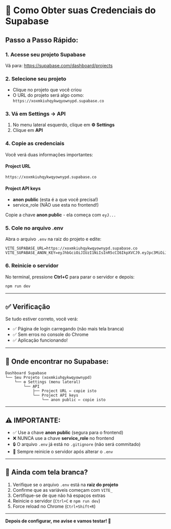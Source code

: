 # 🔑 Como Obter suas Credenciais do Supabase

## Passo a Passo Rápido:

### 1. Acesse seu projeto Supabase
Vá para: https://supabase.com/dashboard/projects

### 2. Selecione seu projeto
- Clique no projeto que você criou
- O URL do projeto será algo como: `https://xoxmkiuhqykwqyownypd.supabase.co`

### 3. Vá em Settings → API
1. No menu lateral esquerdo, clique em **⚙️ Settings**
2. Clique em **API**

### 4. Copie as credenciais

Você verá duas informações importantes:

#### Project URL
```
https://xoxmkiuhqykwqyownypd.supabase.co
```

#### Project API keys
- **anon** **public** (esta é a que você precisa!)
- service_role (NÃO use esta no frontend!)

Copie a chave **anon public** - ela começa com `eyJ...`

### 5. Cole no arquivo .env

Abra o arquivo `.env` na raiz do projeto e edite:

```env
VITE_SUPABASE_URL=https://xoxmkiuhqykwqyownypd.supabase.co
VITE_SUPABASE_ANON_KEY=eyJhbGciOiJIUzI1NiIsInR5cCI6IkpXVCJ9.eyJpc3MiOiJzdXBh...
```

### 6. Reinicie o servidor

No terminal, pressione **Ctrl+C** para parar o servidor e depois:

```bash
npm run dev
```

---

## ✅ Verificação

Se tudo estiver correto, você verá:
- ✅ Página de login carregando (não mais tela branca)
- ✅ Sem erros no console do Chrome
- ✅ Aplicação funcionando!

---

## 📸 Onde encontrar no Supabase:

```
Dashboard Supabase
└── Seu Projeto (xoxmkiuhqykwqyownypd)
    └── ⚙️ Settings (menu lateral)
        └── API
            ├── Project URL ← copie isto
            └── Project API keys
                └── anon public ← copie isto
```

---

## ⚠️ IMPORTANTE:

- ✅ Use a chave **anon public** (segura para o frontend)
- ❌ NUNCA use a chave **service_role** no frontend
- 🔒 O arquivo `.env` já está no `.gitignore` (não será commitado)
- 🔄 Sempre reinicie o servidor após alterar o `.env`

---

## 🐛 Ainda com tela branca?

1. Verifique se o arquivo `.env` está na **raiz do projeto**
2. Confirme que as variáveis começam com `VITE_`
3. Certifique-se de que não há espaços extras
4. Reinicie o servidor (`Ctrl+C` e `npm run dev`)
5. Force reload no Chrome (`Ctrl+Shift+R`)

---

**Depois de configurar, me avise e vamos testar! 🚀**
